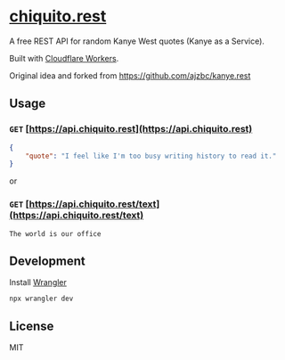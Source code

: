 # [chiquito.rest](https://chiquito.rest)

A free REST API for random Kanye West quotes (Kanye as a Service).

Built with [Cloudflare Workers](https://workers.cloudflare.com/).

Original idea and forked from https://github.com/ajzbc/kanye.rest

## Usage

### `GET` [https://api.chiquito.rest](https://api.chiquito.rest)

```json
{
    "quote": "I feel like I'm too busy writing history to read it."
}
```

or

### `GET` [https://api.chiquito.rest/text](https://api.chiquito.rest/text)

```text
The world is our office
```

## Development

Install [Wrangler](https://developers.cloudflare.com/workers/wrangler/get-started/#installation)

```shell
npx wrangler dev
```

## License

MIT
